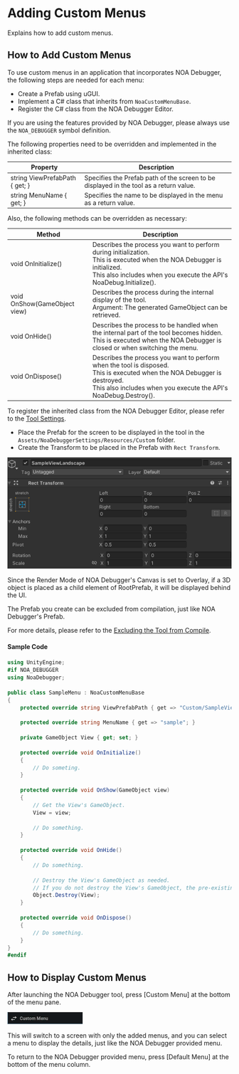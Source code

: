 # Adding Custom Menus

Explains how to add custom menus.

## How to Add Custom Menus

To use custom menus in an application that incorporates NOA Debugger, the following steps are needed for each menu:

- Create a Prefab using uGUI.
- Implement a C# class that inherits from `NoaCustomMenuBase`.
- Register the C# class from the NOA Debugger Editor.

If you are using the features provided by NOA Debugger, please always use the `NOA_DEBUGGER` symbol definition.

The following properties need to be overridden and implemented in the inherited class:

| Property                       | Description                                                                            |
|--------------------------------|----------------------------------------------------------------------------------------|
| string ViewPrefabPath { get; } | Specifies the Prefab path of the screen to be displayed in the tool as a return value. |
| string MenuName { get; }       | Specifies the name to be displayed in the menu as a return value.                      |

Also, the following methods can be overridden as necessary:

| Method                       | Description                                                                                                                                                                                        |
|------------------------------|----------------------------------------------------------------------------------------------------------------------------------------------------------------------------------------------------|
| void OnInitialize()          | Describes the process you want to perform during initialization.<br>This is executed when the NOA Debugger is initialized.<br>This also includes when you execute the API's NoaDebug.Initialize(). |
| void OnShow(GameObject view) | Describes the process during the internal display of the tool.<br>Argument: The generated GameObject can be retrieved.                                                                             |
| void OnHide()                | Describes the process to be handled when the internal part of the tool becomes hidden.<br>This is executed when the NOA Debugger is closed or when switching the menu.                             |
| void OnDispose()             | Describes the process you want to perform when the tool is disposed.<br>This is executed when the NOA Debugger is destroyed.<br>This also includes when you execute the API's NoaDebug.Destroy().  |

To register the inherited class from the NOA Debugger Editor, please refer to the [Tool Settings](./Settings.md).

- Place the Prefab for the screen to be displayed in the tool in the `Assets/NoaDebuggerSettings/Resources/Custom`
  folder.
- Create the Transform to be placed in the Prefab with `Rect Transform`.

![inspector](../img/custom-menu/inspector.png)

Since the Render Mode of NOA Debugger's Canvas is set to Overlay, if a 3D object is placed as a child element of
RootPrefab, it will be displayed behind the UI.

The Prefab you create can be excluded from compilation, just like NOA Debugger's Prefab.

For more details, please refer to the [Excluding the Tool from Compile](./ExcludingFromCompile.md).

#### Sample Code

```csharp
using UnityEngine;
#if NOA_DEBUGGER
using NoaDebugger;

public class SampleMenu : NoaCustomMenuBase
{
    protected override string ViewPrefabPath { get => "Custom/SampleView"; }

    protected override string MenuName { get => "sample"; }

    private GameObject View { get; set; }

    protected override void OnInitialize()
    {
        // Do someting.
    }

    protected override void OnShow(GameObject view)
    {
        // Get the View's GameObject.
        View = view;

        // Do something.
    }

    protected override void OnHide()
    {
        // Do something.

        // Destroy the View's GameObject as needed.
        // If you do not destroy the View's GameObject, the pre-existing GameObject will be reused at OnShow.
        Object.Destroy(View);
    }

    protected override void OnDispose()
    {
        // Do something.
    }
}
#endif
```

## How to Display Custom Menus

After launching the NOA Debugger tool, press [Custom Menu] at the bottom of the menu pane.

![custom-menu-change](../img/custom-menu/custom-menu-change.png)

This will switch to a screen with only the added menus, and you can select a menu to display the details, just like the
NOA Debugger provided menu.

To return to the NOA Debugger provided menu, press [Default Menu] at the bottom of the menu column.
